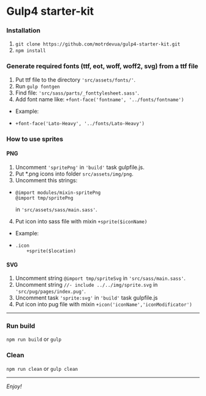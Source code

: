 # Gulp4 starter-kit

### Installation

1.  `git clone https://github.com/motrdevua/gulp4-starter-kit.git`
2.  `npm install`

### Generate required fonts (ttf, eot, woff, woff2, svg) from a ttf file

1.  Put ttf file to the directory `'src/assets/fonts/'`.
2.  Run `gulp fontgen`
3.  Find file: `'src/sass/parts/_fonttylesheet.sass'`.
4.  Add font name like: `+font-face('fontname', '../fonts/fontname')`

-   Example:
-     +font-face('Lato-Heavy', '../fonts/Lato-Heavy')

### How to use sprites

#### PNG

1.  Uncomment `'spritePng'` in `'build'` task gulpfile.js.
2.  Put *.png icons into folder `src/assets/img/png`.
3.  Uncomment this strings:
-     @import modules/mixin-spritePng
      @import tmp/spritePng
    in `'src/assets/sass/main.sass'`.
4.  Put icon into sass file with mixin `+sprite($iconName)`

- Example: 
-     .icon
          +sprite($location)

#### SVG

1.  Uncomment string `@import tmp/spriteSvg` in `'src/sass/main.sass'`.
2.  Uncomment string `//- include ../../img/sprite.svg` in `'src/pug/pages/index.pug'`.
3.  Uncomment task `'sprite:svg'` in `'build'` task gulpfile.js
4.  Put icon into pug file with mixin `+icon('iconName','iconModificator')`

---

### Run build

`npm run build` or `gulp`

### Clean

`npm run clean` or `gulp clean`

---

_Enjoy!_
